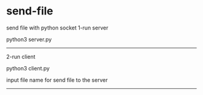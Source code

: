# send-file
send file with python socket
1-run server 

python3 server.py
______________________
2-run client

python3 client.py

input file name for send file to the server
______________________

